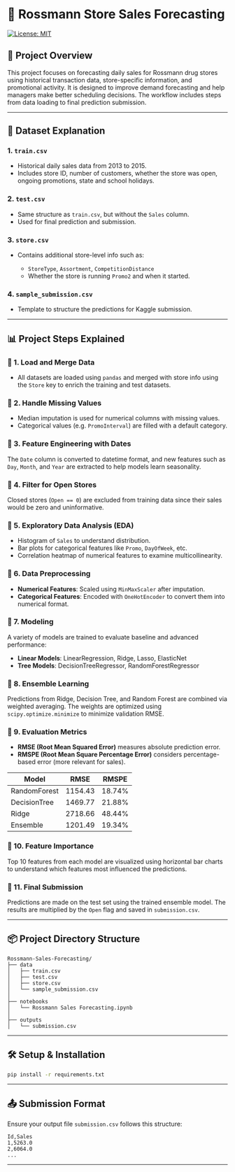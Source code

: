 # 🛒 Rossmann Store Sales Forecasting
[![License: MIT](https://img.shields.io/badge/License-MIT-yellow.svg)](https://opensource.org/licenses/MIT)
## 📌 Project Overview

This project focuses on forecasting daily sales for Rossmann drug stores using historical transaction data, store-specific information, and promotional activity. It is designed to improve demand forecasting and help managers make better scheduling decisions. The workflow includes steps from data loading to final prediction submission.

---

## 📁 Dataset Explanation

### 1. `train.csv`

* Historical daily sales data from 2013 to 2015.
* Includes store ID, number of customers, whether the store was open, ongoing promotions, state and school holidays.

### 2. `test.csv`

* Same structure as `train.csv`, but without the `Sales` column.
* Used for final prediction and submission.

### 3. `store.csv`

* Contains additional store-level info such as:

  * `StoreType`, `Assortment`, `CompetitionDistance`
  * Whether the store is running `Promo2` and when it started.

### 4. `sample_submission.csv`

* Template to structure the predictions for Kaggle submission.

---

## 📊 Project Steps Explained

### 🔹 1. Load and Merge Data

* All datasets are loaded using `pandas` and merged with store info using the `Store` key to enrich the training and test datasets.

### 🔹 2. Handle Missing Values

* Median imputation is used for numerical columns with missing values.
* Categorical values (e.g. `PromoInterval`) are filled with a default category.

### 🔹 3. Feature Engineering with Dates

The `Date` column is converted to datetime format, and new features such as `Day`, `Month`, and `Year` are extracted to help models learn seasonality.

### 🔹 4. Filter for Open Stores

Closed stores (`Open == 0`) are excluded from training data since their sales would be zero and uninformative.

### 🔹 5. Exploratory Data Analysis (EDA)

* Histogram of `Sales` to understand distribution.
* Bar plots for categorical features like `Promo`, `DayOfWeek`, etc.
* Correlation heatmap of numerical features to examine multicollinearity.

### 🔹 6. Data Preprocessing

* **Numerical Features**: Scaled using `MinMaxScaler` after imputation.
* **Categorical Features**: Encoded with `OneHotEncoder` to convert them into numerical format.

### 🔹 7. Modeling

A variety of models are trained to evaluate baseline and advanced performance:

* **Linear Models**: LinearRegression, Ridge, Lasso, ElasticNet
* **Tree Models**: DecisionTreeRegressor, RandomForestRegressor

### 🔹 8. Ensemble Learning

Predictions from Ridge, Decision Tree, and Random Forest are combined via weighted averaging. The weights are optimized using `scipy.optimize.minimize` to minimize validation RMSE.

### 🔹 9. Evaluation Metrics

* **RMSE (Root Mean Squared Error)** measures absolute prediction error.
* **RMSPE (Root Mean Square Percentage Error)** considers percentage-based error (more relevant for sales).

| Model        | RMSE    | RMSPE  |
| ------------ | ------- | ------ |
| RandomForest | 1154.43 | 18.74% |
| DecisionTree | 1469.77 | 21.88% |
| Ridge        | 2718.66 | 48.44% |
| Ensemble     | 1201.49 | 19.34% |

### 🔹 10. Feature Importance

Top 10 features from each model are visualized using horizontal bar charts to understand which features most influenced the predictions.

### 🔹 11. Final Submission

Predictions are made on the test set using the trained ensemble model. The results are multiplied by the `Open` flag and saved in `submission.csv`.

---

## 📦 Project Directory Structure

```
Rossmann-Sales-Forecasting/
├── data
│   ├── train.csv
│   ├── test.csv
│   ├── store.csv
│   └── sample_submission.csv
│
├── notebooks
│   └── Rossmann Sales Forecasting.ipynb
│
├── outputs
│   └── submission.csv
```

---

## 🛠️ Setup & Installation

```bash
pip install -r requirements.txt
```

---

## 📤 Submission Format

Ensure your output file `submission.csv` follows this structure:

```
Id,Sales
1,5263.0
2,6064.0
...
```

---

